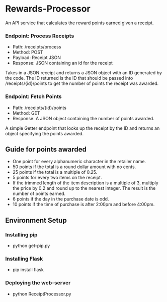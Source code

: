 # Rewards-Processor

An API service that calculates the reward points earned given a receipt.

### Endpoint: Process Receipts

- Path: /receipts/process
- Method: POST
- Payload: Receipt JSON
- Response: JSON containing an id for the receipt

Takes in a JSON receipt and returns a JSON object with an ID generated by the code.
The ID returned is the ID that should be passed into /receipts/{id}/points to get the number of points the receipt was awarded.


### Endpoint: Fetch Points

- Path: /receipts/{id}/points
- Method: GET
- Response: A JSON object containing the number of points awarded.

A simple Getter endpoint that looks up the receipt by the ID and returns an object specifying the points awarded.


## Guide for points awarded

- One point for every alphanumeric character in the retailer name.
- 50 points if the total is a round dollar amount with no cents.
- 25 points if the total is a multiple of 0.25.
- 5 points for every two items on the receipt.
- If the trimmed length of the item description is a multiple of 3, multiply the price by 0.2 and round up to the nearest integer. The result is the number of points earned.
- 6 points if the day in the purchase date is odd.
- 10 points if the time of purchase is after 2:00pm and before 4:00pm.


## Environment Setup
### Installing pip
- python get-pip.py

### Installing Flask
- pip install flask

### Deploying the web-server
- python ReceiptProcessor.py
